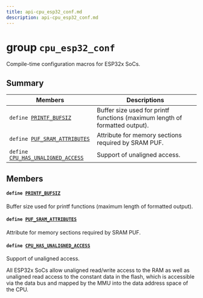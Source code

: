 ```yaml
---
title: api-cpu_esp32_conf.md
description: api-cpu_esp32_conf.md
---
```

# group `cpu_esp32_conf` 

Compile-time configuration macros for ESP32x SoCs.

## Summary

 Members                        | Descriptions                                
--------------------------------|---------------------------------------------
`define `[`PRINTF_BUFSIZ`](#group__cpu__esp32__conf_1ga6722ac5295714f38ca0aa57cdeb2a41e)            | Buffer size used for printf functions (maximum length of formatted output).
`define `[`PUF_SRAM_ATTRIBUTES`](#group__cpu__esp32__conf_1ga5821c413a94831dfa3f1b57000f9713e)            | Attribute for memory sections required by SRAM PUF.
`define `[`CPU_HAS_UNALIGNED_ACCESS`](#group__cpu__esp32__conf_1gad6e90572be9371b4d7e97dac8fe507c1)            | Support of unaligned access.

## Members

#### `define `[`PRINTF_BUFSIZ`](#group__cpu__esp32__conf_1ga6722ac5295714f38ca0aa57cdeb2a41e) 

Buffer size used for printf functions (maximum length of formatted output).

#### `define `[`PUF_SRAM_ATTRIBUTES`](#group__cpu__esp32__conf_1ga5821c413a94831dfa3f1b57000f9713e) 

Attribute for memory sections required by SRAM PUF.

#### `define `[`CPU_HAS_UNALIGNED_ACCESS`](#group__cpu__esp32__conf_1gad6e90572be9371b4d7e97dac8fe507c1) 

Support of unaligned access.

All ESP32x SoCs allow unaligned read/write access to the RAM as well as unaligned read access to the constant data in the flash, which is accessible via the data bus and mapped by the MMU into the data address space of the CPU.

